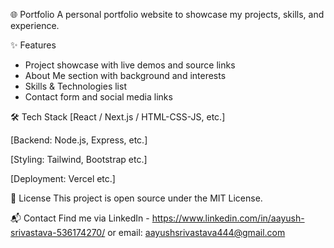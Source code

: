 🌐 Portfolio
A personal portfolio website to showcase my projects, skills, and experience.

✨ Features
* Project showcase with live demos and source links
* About Me section with background and interests
* Skills & Technologies list
* Contact form and social media links

🛠️ Tech Stack
[React / Next.js / HTML-CSS-JS, etc.]

[Backend: Node.js, Express, etc.]

[Styling: Tailwind, Bootstrap etc.]

[Deployment: Vercel etc.]


📄 License
This project is open source under the MIT License.

📬 Contact
Find me via LinkedIn - https://www.linkedin.com/in/aayush-srivastava-536174270/ or email: aayushsrivastava444@gmail.com



